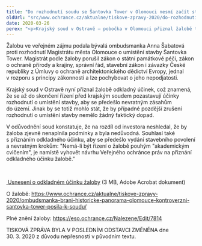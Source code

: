 ```yaml
---
title: "Do rozhodnutí soudu se Šantovka Tower v Olomouci nesmí začít stavět"
oldUrl: "src/www.ochrance.cz/aktualne/tiskove-zpravy-2020/do-rozhodnuti-soudu-se-santovka-tower-v-olomouci-nesmi-zacit-stavet"
date: 2020-03-26
perex: "<p>Krajský soud v Ostravě – pobočka v Olomouci přiznal žalobě týkající se stavby Šantovka Tower v Olomouci odkladný účinek. Znamená to, že do doby, než soud ve věci rozhodne, nesmí být vydáno stavební povolení a nesmí být výstavba zahájena.</p>"
---
```


<!-- imported from the old website -->

<p>Žalobu ve veřejném zájmu podala bývalá ombudsmanka Anna Šabatová proti rozhodnutí Magistrátu města Olomouce o umístění stavby Šantovka Tower. Magistrát podle žaloby porušil zákon o státní památkové péči, zákon o ochraně přírody a krajiny, správní řád, stavební zákon i závazky České republiky z Úmluvy o ochraně architektonického dědictví Evropy, jednal v rozporu s principy zákonnosti a lze pochybovat o jeho nepodjatosti. </p> <p>Krajský soud v Ostravě nyní přiznal žalobě odkladný účinek, což znamená, že se až do skončení řízení před krajským soudem pozastavují účinky rozhodnutí o umístění stavby, aby se předešlo nevratným zásahům do území. Jinak by se totiž mohlo stát, že by případné pozdější zrušení rozhodnutí o umístění stavby nemělo žádný faktický dopad.</p> <p>V odůvodnění soud konstatuje, že na rozdíl od investora neshledal, že by žaloba zjevně nenaplnila podmínky a byla nedůvodná. Souhlasí také s přiznáním odkladného účinku, aby se předešlo vydání stavebního povolení a nevratným krokům: &quot;Nemá-li být řízení o žalobě pouhým &quot;akademickým cvičením&quot;, je namístě vyhovět návrhu Veřejného ochránce práv na přiznání odkladného účinku žalobě.&quot;</p> <p> </p> <p><a title="Otevření do nového okna" href="https://www.ochrance.cz/fileadmin/user_upload/VOP/Tiskove_zpravy_prilohy/Santovka-odkladny-ucinek.pdf" target="_blank"><img alt="" src="https://www.ochrance.cz/typo3/ext/od_linkdesc/icons/pdf.gif" class="od_linkdesc_icon" /> Usnesení o odkladném účinku žaloby</a> (3 MB, Adobe Acrobat dokument)</p> <p>O žalobě: <a href="https://www.ochrance.cz/aktualne/tiskove-zpravy-2020/ombudsmanka-brani-historicke-panorama-olomouce-kontroverzni-santovka-tower-posila-k-soudu/">https://www.ochrance.cz/aktualne/tiskove-zpravy-2020/ombudsmanka-brani-historicke-panorama-olomouce-kontroverzni-santovka-tower-posila-k-soudu/</a> </p><p> Plné znění žaloby: <a href="https://eso.ochrance.cz/Nalezene/Edit/7814" target="_blank">https://eso.ochrance.cz/Nalezene/Edit/7814</a></p><p></p><p>TISKOVÁ ZPRÁVA BYLA V POSLEDNÍM ODSTAVCI ZMĚNĚNA dne 30. 3. 2020 z důvodu nepřesnosti v původním textu.</p>
